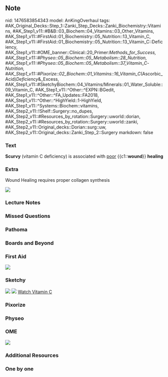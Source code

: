 ## Note
nid: 1476583854343
model: AnKingOverhaul
tags: #AK_Original_Decks::Step_1::Zanki_Step_Decks::Zanki_Biochemistry::Vitamins, #AK_Step1_v11::#B&B::03_Biochem::04_Vitamins::03_Other_Vitamins, #AK_Step1_v11::#FirstAid::01_Biochemistry::05_Nutrition::13_Vitamin_C, #AK_Step1_v11::#FirstAid::01_Biochemistry::05_Nutrition::13_Vitamin_C::Deficiency, #AK_Step1_v11::#OME_banner::Clinical::20_Primer:_Methods_for_Success, #AK_Step1_v11::#Physeo::05_Biochem::05_Metabolism::28_Nutrition, #AK_Step1_v11::#Physeo::05_Biochem::05_Metabolism::37_Vitamin_C_-_Nutrition, #AK_Step1_v11::#Pixorize::02_Biochem::01_Vitamins::16_Vitamin_C_(Ascorbic_Acid)_Deficiency_&_Excess, #AK_Step1_v11::#SketchyBiochem::04_Vitamins/Minerals::01_Water_Soluble::09_Vitamin_C, #AK_Step1_v11::^Other::^EXPN::BGedit, #AK_Step1_v11::^Other::^FA_Updates::FA2018, #AK_Step1_v11::^Other::^HighYield::1-HighYield, #AK_Step1_v11::^Systems::Biochem::vitamins, #AK_Step2_v11::!Shelf::Surgery::no_dupes, #AK_Step2_v11::#Resources_by_rotation::Surgery::uworld::dorian, #AK_Step2_v11::#Resources_by_rotation::Surgery::uworld::zanki, #AK_Step2_v11::Original_decks::Dorian::surg::uw, #AK_Step2_v11::Original_decks::Zanki_Step_2::Surgery
markdown: false

### Text
<div>
  <div>
    <div>
      <b>Scurvy</b> (vitamin C deficiency) is associated with
      <u>poor</u> {{c1::<b>wound</b>}} <b>healing</b>
    </div>
  </div>
</div>

### Extra
Wound Healing requires proper collagen synthesis
<div><img src="scurvyyy.png"></div>

### Lecture Notes


### Missed Questions


### Pathoma


### Boards and Beyond


### First Aid
<img src="tmp75Aydw.png">

### Sketchy
<img src="Screen%20Shot%202021-02-01%20at%2009.25.44.jpg">
<img src="Screen%20Shot%202021-02-01%20at%2009.25.57.jpg"> <a href=
"https://dashboard.sketchy.com/study/medical/courses/medical-biochemistry/units/medical-biochemistry-vitamins-minerals/videos/medical-biochemistry-vitamins-and-minerals-water-soluble-vitamins-vitamin-c?utm_source=anki&utm_medium=partnership&utm_campaign=february_update&utm_content=medical">
Watch Vitamin C</a>

### Pixorize


### Physeo


### OME
<div class="ome-widget">
  <a href="https://onlinemeded.org/spa/surgery?ref=anki"><img src=
  "_OME_AnkiFlashcards_Topic_1.png"></a>
</div>

### Additional Resources


### One by one

